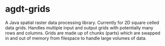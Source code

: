 # agdt-grids
A Java spatial raster data processing library. Currently for 2D square celled data grids. Handles multiple input and output grids with potentially many rows and columns. Grids are made up of chunks (parts) which are swapped in and out of memory from filespace to handle large volumes of data.
